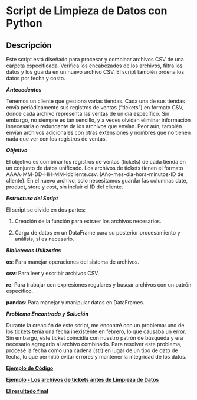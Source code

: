 # Script de Limpieza de Datos con Python

## Descripción

Este script está diseñado para procesar y combinar archivos CSV de una carpeta especificada.
Verifica los encabezados de los archivos, filtra los datos y los guarda en un nuevo archivo CSV. El script también ordena los datos por fecha y costo.

***Antecedentes***

Tenemos un cliente que gestiona varias tiendas. Cada una de sus tiendas envía periódicamente sus registros de ventas (“tickets”) en formato CSV, 
donde cada archivo representa las ventas de un día específico. Sin embargo, no siempre es tan sencillo, y a veces olvidan eliminar información innecesaria o redundante de los archivos
que envían. Peor aún, también envían archivos adicionales con otras extensiones y nombres que no tienen nada que ver con los registros de ventas.

***Objetivo***

El objetivo es combinar los registros de ventas (tickets) de cada tienda en un conjunto de datos unificado. Los archivos de tickets tienen el formato AAAA-MM-DD-HH-MM-idcliente.csv. 
(Año-mes-dia-hora-minutos-ID de cliente). En el nuevo archivo, solo necesitamos guardar las columnas date, product, store y cost, sin incluir el ID del cliente.

***Estructura del Script***

El script se divide en dos partes:

1. Creación de la función para extraer los archivos necesarios.

2. Carga de datos en un DataFrame para su posterior procesamiento y análisis, si es necesario.

***Bibliotecas Utilizadas***

**os**: Para manejar operaciones del sistema de archivos.

**csv**: Para leer y escribir archivos CSV.

**re**: Para trabajar con expresiones regulares y buscar archivos con un patrón específico.

**pandas**: Para manejar y manipular datos en DataFrames.

***Problema Encontrado y Solución***

Durante la creación de este script, me encontré con un problema: 
uno de los tickets tenía una fecha inexistente en febrero, lo que causaba un error.
Sin embargo, este ticket coincidía con nuestro patrón de búsqueda y era necesario agregarlo al archivo combinado.
Para resolver este problema, procesé la fecha como una cadena (str) en lugar de un tipo de dato de fecha, lo que permitió evitar errores y mantener la integridad de los datos.

**[Ejemplo de Código](https://github.com/elena210910/DAta_Cleaning/blob/main/Script_python)**


**[Ejemplo - Los archivos de tickets antes de Limpieza de Datos](https://github.com/elena210910/DAta_Cleaning/blob/main/Ejemplo%20de%20los%20tickets.png)**


**[El resultado final](https://github.com/elena210910/DAta_Cleaning/blob/main/Resultado_final.png)**
